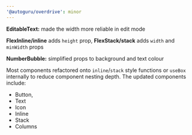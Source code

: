 ```yaml
---
'@autoguru/overdrive': minor
---
```


**EditableText:** made the width more reliable in edit mode

**FlexInline/inline** adds `height` prop, **FlexStack/stack** adds `width` and
`minWidth` props

**NumberBubble:** simplified props to background and text colour

Most components refactored onto `inline`/`stack` style functions or `useBox`
internally to reduce component nesting depth. The updated components include:

- Button,
- Text
- Icon
- Inline
- Stack
- Columns
